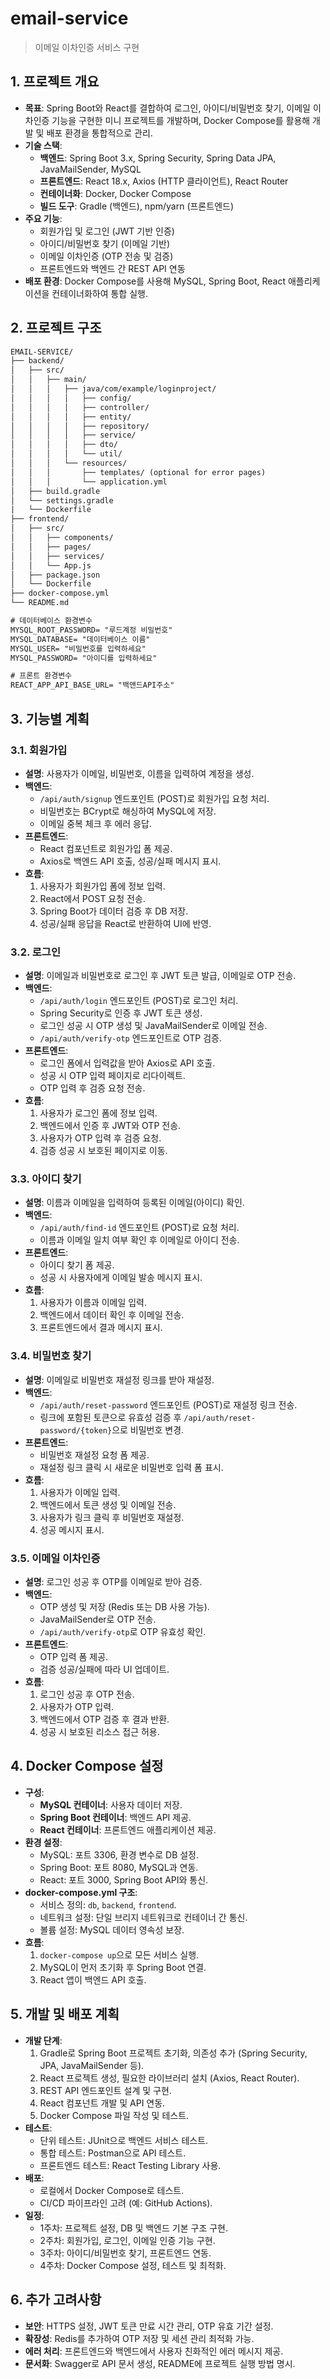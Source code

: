 # email-service

> 이메일 이차인증 서비스 구현

## 1. 프로젝트 개요

- **목표**: Spring Boot와 React를 결합하여 로그인, 아이디/비밀번호 찾기, 이메일 이차인증 기능을 구현한 미니 프로젝트를 개발하며, Docker Compose를 활용해 개발 및 배포 환경을 통합적으로 관리.
- **기술 스택**:
  - **백엔드**: Spring Boot 3.x, Spring Security, Spring Data JPA, JavaMailSender, MySQL
  - **프론트엔드**: React 18.x, Axios (HTTP 클라이언트), React Router
  - **컨테이너화**: Docker, Docker Compose
  - **빌드 도구**: Gradle (백엔드), npm/yarn (프론트엔드)
- **주요 기능**:
  - 회원가입 및 로그인 (JWT 기반 인증)
  - 아이디/비밀번호 찾기 (이메일 기반)
  - 이메일 이차인증 (OTP 전송 및 검증)
  - 프론트엔드와 백엔드 간 REST API 연동
- **배포 환경**: Docker Compose를 사용해 MySQL, Spring Boot, React 애플리케이션을 컨테이너화하여 통합 실행.

## 2. 프로젝트 구조

```xml
EMAIL-SERVICE/
├── backend/
│   ├── src/
│   │   ├── main/
│   │   │   ├── java/com/example/loginproject/
│   │   │   │   ├── config/
│   │   │   │   ├── controller/
│   │   │   │   ├── entity/
│   │   │   │   ├── repository/
│   │   │   │   ├── service/
│   │   │   │   ├── dto/
│   │   │   │   └── util/
│   │   │   └── resources/
│   │   │       ├── templates/ (optional for error pages)
│   │   │       └── application.yml
│   ├── build.gradle
│   └── settings.gradle
|   └── Dockerfile
├── frontend/
│   ├── src/
│   │   ├── components/
│   │   ├── pages/
│   │   ├── services/
│   │   └── App.js
│   ├── package.json
│   └── Dockerfile
├── docker-compose.yml
└── README.md
```

```xml
# 데이터베이스 환경변수
MYSQL_ROOT_PASSWORD= "루드계정 비밀번호"
MYSQL_DATABASE= "데이터베이스 이름"
MYSQL_USER= "비밀번호를 입력하세요"
MYSQL_PASSWORD= "아이디를 입력하세요"

# 프론트 환경변수
REACT_APP_API_BASE_URL= "백앤드API주소"

```

## 3. 기능별 계획

### 3.1. 회원가입

- **설명**: 사용자가 이메일, 비밀번호, 이름을 입력하여 계정을 생성.
- **백엔드**:
  - `/api/auth/signup` 엔드포인트 (POST)로 회원가입 요청 처리.
  - 비밀번호는 BCrypt로 해싱하여 MySQL에 저장.
  - 이메일 중복 체크 후 에러 응답.
- **프론트엔드**:
  - React 컴포넌트로 회원가입 폼 제공.
  - Axios로 백엔드 API 호출, 성공/실패 메시지 표시.
- **흐름**:
  1. 사용자가 회원가입 폼에 정보 입력.
  2. React에서 POST 요청 전송.
  3. Spring Boot가 데이터 검증 후 DB 저장.
  4. 성공/실패 응답을 React로 반환하여 UI에 반영.

### 3.2. 로그인

- **설명**: 이메일과 비밀번호로 로그인 후 JWT 토큰 발급, 이메일로 OTP 전송.
- **백엔드**:
  - `/api/auth/login` 엔드포인트 (POST)로 로그인 처리.
  - Spring Security로 인증 후 JWT 토큰 생성.
  - 로그인 성공 시 OTP 생성 및 JavaMailSender로 이메일 전송.
  - `/api/auth/verify-otp` 엔드포인트로 OTP 검증.
- **프론트엔드**:
  - 로그인 폼에서 입력값을 받아 Axios로 API 호출.
  - 성공 시 OTP 입력 페이지로 리다이렉트.
  - OTP 입력 후 검증 요청 전송.
- **흐름**:
  1. 사용자가 로그인 폼에 정보 입력.
  2. 백엔드에서 인증 후 JWT와 OTP 전송.
  3. 사용자가 OTP 입력 후 검증 요청.
  4. 검증 성공 시 보호된 페이지로 이동.

### 3.3. 아이디 찾기

- **설명**: 이름과 이메일을 입력하여 등록된 이메일(아이디) 확인.
- **백엔드**:
  - `/api/auth/find-id` 엔드포인트 (POST)로 요청 처리.
  - 이름과 이메일 일치 여부 확인 후 이메일로 아이디 전송.
- **프론트엔드**:
  - 아이디 찾기 폼 제공.
  - 성공 시 사용자에게 이메일 발송 메시지 표시.
- **흐름**:
  1. 사용자가 이름과 이메일 입력.
  2. 백엔드에서 데이터 확인 후 이메일 전송.
  3. 프론트엔드에서 결과 메시지 표시.

### 3.4. 비밀번호 찾기

- **설명**: 이메일로 비밀번호 재설정 링크를 받아 재설정.
- **백엔드**:
  - `/api/auth/reset-password` 엔드포인트 (POST)로 재설정 링크 전송.
  - 링크에 포함된 토큰으로 유효성 검증 후 `/api/auth/reset-password/{token}`으로 비밀번호 변경.
- **프론트엔드**:
  - 비밀번호 재설정 요청 폼 제공.
  - 재설정 링크 클릭 시 새로운 비밀번호 입력 폼 표시.
- **흐름**:
  1. 사용자가 이메일 입력.
  2. 백엔드에서 토큰 생성 및 이메일 전송.
  3. 사용자가 링크 클릭 후 비밀번호 재설정.
  4. 성공 메시지 표시.

### 3.5. 이메일 이차인증

- **설명**: 로그인 성공 후 OTP를 이메일로 받아 검증.
- **백엔드**:
  - OTP 생성 및 저장 (Redis 또는 DB 사용 가능).
  - JavaMailSender로 OTP 전송.
  - `/api/auth/verify-otp`로 OTP 유효성 확인.
- **프론트엔드**:
  - OTP 입력 폼 제공.
  - 검증 성공/실패에 따라 UI 업데이트.
- **흐름**:
  1. 로그인 성공 후 OTP 전송.
  2. 사용자가 OTP 입력.
  3. 백엔드에서 OTP 검증 후 결과 반환.
  4. 성공 시 보호된 리소스 접근 허용.

## 4. Docker Compose 설정

- **구성**:
  - **MySQL 컨테이너**: 사용자 데이터 저장.
  - **Spring Boot 컨테이너**: 백엔드 API 제공.
  - **React 컨테이너**: 프론트엔드 애플리케이션 제공.
- **환경 설정**:
  - MySQL: 포트 3306, 환경 변수로 DB 설정.
  - Spring Boot: 포트 8080, MySQL과 연동.
  - React: 포트 3000, Spring Boot API와 통신.
- **docker-compose.yml 구조**:
  - 서비스 정의: `db`, `backend`, `frontend`.
  - 네트워크 설정: 단일 브리지 네트워크로 컨테이너 간 통신.
  - 볼륨 설정: MySQL 데이터 영속성 보장.
- **흐름**:
  1. `docker-compose up`으로 모든 서비스 실행.
  2. MySQL이 먼저 초기화 후 Spring Boot 연결.
  3. React 앱이 백엔드 API 호출.

## 5. 개발 및 배포 계획

- **개발 단계**:
  1. Gradle로 Spring Boot 프로젝트 초기화, 의존성 추가 (Spring Security, JPA, JavaMailSender 등).
  2. React 프로젝트 생성, 필요한 라이브러리 설치 (Axios, React Router).
  3. REST API 엔드포인트 설계 및 구현.
  4. React 컴포넌트 개발 및 API 연동.
  5. Docker Compose 파일 작성 및 테스트.
- **테스트**:
  - 단위 테스트: JUnit으로 백엔드 서비스 테스트.
  - 통합 테스트: Postman으로 API 테스트.
  - 프론트엔드 테스트: React Testing Library 사용.
- **배포**:
  - 로컬에서 Docker Compose로 테스트.
  - CI/CD 파이프라인 고려 (예: GitHub Actions).
- **일정**:
  - 1주차: 프로젝트 설정, DB 및 백엔드 기본 구조 구현.
  - 2주차: 회원가입, 로그인, 이메일 인증 기능 구현.
  - 3주차: 아이디/비밀번호 찾기, 프론트엔드 연동.
  - 4주차: Docker Compose 설정, 테스트 및 최적화.

## 6. 추가 고려사항

- **보안**: HTTPS 설정, JWT 토큰 만료 시간 관리, OTP 유효 기간 설정.
- **확장성**: Redis를 추가하여 OTP 저장 및 세션 관리 최적화 가능.
- **에러 처리**: 프론트엔드와 백엔드에서 사용자 친화적인 에러 메시지 제공.
- **문서화**: Swagger로 API 문서 생성, README에 프로젝트 실행 방법 명시.
